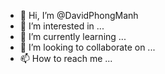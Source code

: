 - 👋 Hi, I’m @DavidPhongManh
- 👀 I’m interested in ...
- 🌱 I’m currently learning ...
- 💞️ I’m looking to collaborate on ...
- 📫 How to reach me ...

<!---
DavidPhongManh/DavidPhongManh is a ✨ special ✨ repository because its `README.md` (this file) appears on your GitHub profile.
You can click the Preview link to take a look at your changes.
--->
